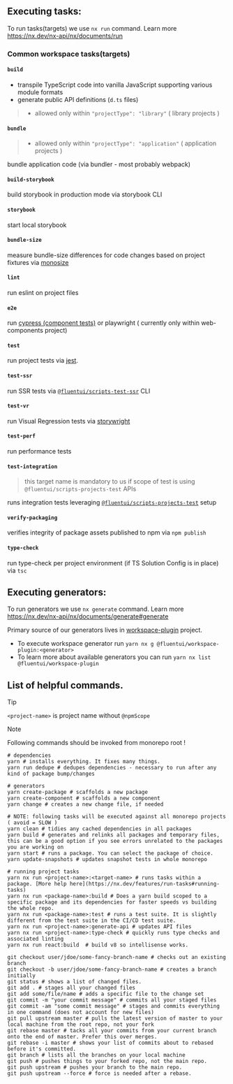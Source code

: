 ## Executing tasks:

To run tasks(targets) we use `nx run` command. Learn more https://nx.dev/nx-api/nx/documents/run

### Common workspace tasks(targets)

#### `build`

- transpile TypeScript code into vanilla JavaScript supporting various module formats
- generate public API definitions (`d.ts` files)

> - allowed only within `"projectType": "library"` ( library projects )

#### `bundle`

> - allowed only within `"projectType": "application"` ( application projects )

bundle application code (via bundler - most probably webpack)

#### `build-storybook`

build storybook in production mode via storybook CLI

#### `storybook`

start local storybook

#### `bundle-size`

measure bundle-size differences for code changes based on project fixtures via [monosize](https://github.com/microsoft/monosize)

#### `lint`

run eslint on project files

#### `e2e`

run [cypress (component tests)](https://docs.cypress.io/guides/component-testing/overview) or playwright ( currently only within web-components project)

#### `test`

run project tests via [jest](https://jestjs.io/).

#### `test-ssr`

run SSR tests via [`@fluentui/scripts-test-ssr`](../../../scripts/test-ssr/README.md) CLI

#### `test-vr`

run Visual Regression tests via [storywright](https://github.com/microsoft/storywright)

#### `test-perf`

run performance tests

#### `test-integration`

> this target name is mandatory to us if scope of test is using `@fluentui/scripts-projects-test` APIs

runs integration tests leveraging [`@fluentui/scripts-projects-test`](../../../scripts/projects-test/README.md) setup

#### `verify-packaging`

verifies integrity of package assets published to npm via `npm publish`

#### `type-check`

run type-check per project environment (if TS Solution Config is in place) via `tsc`

## Executing generators:

To run generators we use `nx generate` command. Learn more https://nx.dev/nx-api/nx/documents/generate#generate

Primary source of our generators lives in [workspace-plugin](../../../tools//workspace-plugin/README.md) project.

- To execute workspace generator run `yarn nx g @fluentui/workspace-plugin:<generator>`
- To learn more about available generators you can run `yarn nx list @fluentui/workspace-plugin`

## List of helpful commands.

> [!TIP]
>
> `<project-name>` is project name without `@npmScope`

> [!NOTE]
>
> Following commands should be invoked from monorepo root !

```shell
# dependencies
yarn # installs everything. It fixes many things.
yarn run dedupe # dedupes dependencies - necessary to run after any kind of package bump/changes

# generators
yarn create-package # scaffolds a new package
yarn create-component # scaffolds a new component
yarn change # creates a new change file, if needed

# NOTE: following tasks will be executed against all monorepo projects ( avoid = SLOW )
yarn clean # tidies any cached dependencies in all packages
yarn build # generates and relinks all packages and temporary files, this can be a good option if you see errors unrelated to the packages you are working on
yarn start # runs a package. You can select the package of choice.
yarn update-snapshots # updates snapshot tests in whole monorepo

# running project tasks
yarn nx run <project-name>:<target-name> # runs tasks within a package. [More help here](https://nx.dev/features/run-tasks#running-tasks)
yarn nx run <package-name>:build # Does a yarn build scoped to a specific package and its dependencies for faster speeds vs building the whole repo.
yarn nx run <package-name>:test # runs a test suite. It is slightly different from the test suite in the CI/CD test suite.
yarn nx run <project-name>:generate-api # updates API files
yarn nx run <project-name>:type-check # quickly runs type checks and associated linting
yarn nx run react:build  # build v8 so intellisense works.
```

```shell
git checkout user/jdoe/some-fancy-branch-name # checks out an existing branch
git checkout -b user/jdoe/some-fancy-branch-name # creates a branch initially
git status # shows a list of changed files.
git add . # stages all your changed files
git add some/file/name # adds a specific file to the change set
git commit -m "your commit message" # commits all your staged files
git commit -am "some commit message" # stages and commits everything in one command (does not account for new files)
git pull upstream master # pulls the latest version of master to your local machine from the root repo, not your fork
git rebase master # tacks all your commits from your current branch onto the end of master. Prefer this over merges.
git rebase -i master # shows your list of commits about to rebased before it's committed.
git branch # lists all the branches on your local machine
git push # pushes things to your forked repo, not the main repo.
git push upstream # pushes your branch to the main repo.
git push upstream --force # force is needed after a rebase.
```

